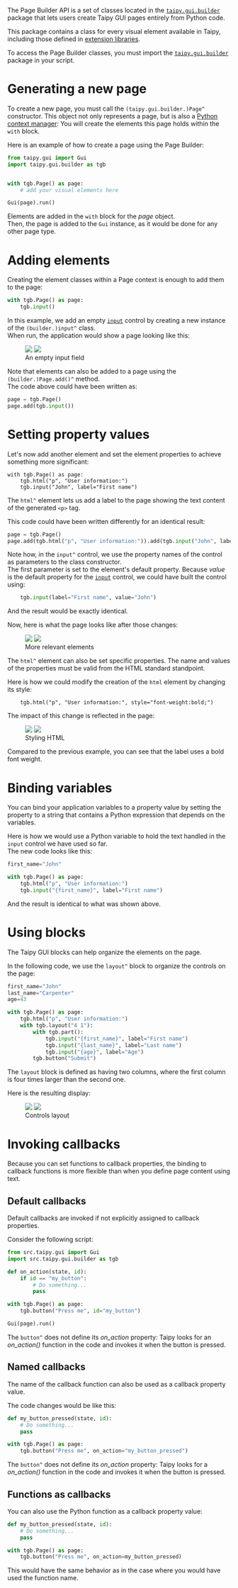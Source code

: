 The Page Builder API is a set of classes located in the
[`taipy.gui.builder`](../reference/pkg_taipy.gui.builder.md) package that lets users
create Taipy GUI pages entirely from Python code.

This package contains a class for every visual element available in Taipy, including those
defined in [extension libraries](extension/index.md).

To access the Page Builder classes, you must import the
[`taipy.gui.builder`](../reference/pkg_taipy.gui.builder.md) package in your script.

# Generating a new page

To create a new page, you must call the `(taipy.gui.builder.)Page^` constructor. This
object not only represents a page, but is also a
[Python context manager](https://docs.python.org/3/library/contextlib.html): You will create the
elements this page holds within the `with` block.

Here is an example of how to create a page using the Page Builder:
```py
from taipy.gui import Gui
import taipy.gui.builder as tgb


with tgb.Page() as page:
    # add your visual elements here

Gui(page).run()
```

Elements are added in the `with` block for the *page* object.<br/>
Then, the page is added to the `Gui` instance, as it would be done for any other page type.

# Adding elements

Creating the element classes within a Page context is enough to add them to the page:
```py
with tgb.Page() as page:
    tgb.input()
```

In this example, we add an empty [`input`](viselements/input.md) control by creating a new instance
of the `(builder.)input^` class.<br/>
When run, the application would show a page looking like this:
<figure>
    <img src="../tgb-1-d.png" class="visible-dark" />
    <img src="../tgb-1-l.png" class="visible-light"/>
    <figcaption>An empty input field</figcaption>
</figure>

Note that elements can also be added to a page using the `(builder.)Page.add()^` method.<br/>
The code above could have been written as:
```py
page = tgb.Page()
page.add(tgb.input())
```

# Setting property values

Let's now add another element and set the element properties to achieve something more
significant:
```
with tgb.Page() as page:
    tgb.html("p", "User information:")
    tgb.input("John", label="First name")
```

The `html^` element lets us add a label to the page showing the text content of the generated
`<p>` tag.

This code could have been written differently for an identical result:
```py
page = tgb.Page()
page.add(tgb.html("p", "User information:")).add(tgb.input("John", label="First name"))
```

Note how, in the `input^` control, we use the property names of the control as parameters to the
class constructor.
<br/>
The first parameter is set to the element's default property. Because *value* is the default
property for the [`input`](viselements/input.md) control, we could have built the control using:
```py
    tgb.input(label="First name", value="John")
```
And the result would be exactly identical.

Now, here is what the page looks like after those changes:
<figure>
    <img src="../tgb-2-d.png" class="visible-dark" />
    <img src="../tgb-2-l.png" class="visible-light"/>
    <figcaption>More relevant elements</figcaption>
</figure>

The `html^` element can also be set specific properties. The name and values of the properties
must be valid from the HTML standard standpoint.

Here is how we could modify the creation of the `html` element by changing its style:
```
    tgb.html("p", "User information:", style="font-weight:bold;")
```

The impact of this change is reflected in the page:

<figure>
    <img src="../tgb-3-d.png" class="visible-dark" />
    <img src="../tgb-3-l.png" class="visible-light"/>
    <figcaption>Styling HTML</figcaption>
</figure>

Compared to the previous example, you can see that the label uses a bold font weight.

# Binding variables

You can bind your application variables to a property value by setting the property to a string
that contains a Python expression that depends on the variables.

Here is how we would use a Python variable to hold the text handled in the `input` control we
have used so far.<br/>
The new code looks like this:
```py
first_name="John"

with tgb.Page() as page:
    tgb.html("p", "User information:")
    tgb.input("{first_name}", label="First name")
```

And the result is identical to what was shown above.

# Using blocks

The Taipy GUI blocks can help organize the elements on the page.

In the following code, we use the `layout^` block to organize the controls on the page: 
```py
first_name="John"
last_name="Carpenter"
age=43

with tgb.Page() as page:
    tgb.html("p", "User information:")
    with tgb.layout("4 1"):
        with tgb.part():
            tgb.input("{first_name}", label="First name")
            tgb.input("{last_name}", label="Last name")
            tgb.input("{age}", label="Age")
        tgb.button("Submit")
```

The `layout` block is defined as having two columns, where the first column is four times larger
than the second one.

Here is the resulting display:
<figure>
    <img src="../tgb-5-d.png" class="visible-dark" />
    <img src="../tgb-5-l.png" class="visible-light"/>
    <figcaption>Controls layout</figcaption>
</figure>

# Invoking callbacks

Because you can set functions to callback properties, the binding to callback functions is more
flexible than when you define page content using text.

## Default callbacks

Default callbacks are invoked if not explicitly assigned to callback properties.

Consider the following script:
```py
from src.taipy.gui import Gui
import src.taipy.gui.builder as tgb

def on_action(state, id):
    if id == "my_button":
        # Do something...
        pass

with tgb.Page() as page:
    tgb.button("Press me", id="my_button")

Gui(page).run()
```

The `button^` does not define its *on_action* property: Taipy looks for an *on_action()* function
in the code and invokes it when the button is pressed.

## Named callbacks

The name of the callback function can also be used as a callback property value.

The code changes would be like this:
```py
def my_button_pressed(state, id):
    # Do something...
    pass

with tgb.Page() as page:
    tgb.button("Press me", on_action="my_button_pressed")
```

The `button^` does not define its *on_action* property: Taipy looks for a *on_action()* function
in the code and invokes it when the button is pressed.

## Functions as callbacks

You can also use the Python function as a callback property value:
```py
def my_button_pressed(state, id):
    # Do something...
    pass

with tgb.Page() as page:
    tgb.button("Press me", on_action=my_button_pressed)
```

This would have the same behavior as in the case where you would have used the function name.
